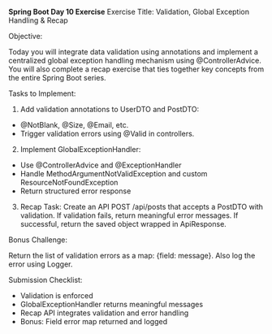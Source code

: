 **Spring Boot Day 10 Exercise**
Exercise Title: Validation, Global Exception Handling & Recap

Objective:

Today you will integrate data validation using annotations and implement a centralized global
exception handling mechanism using @ControllerAdvice. You will also complete a recap exercise
that ties together key concepts from the entire Spring Boot series.

Tasks to Implement:

1. Add validation annotations to UserDTO and PostDTO:
- @NotBlank, @Size, @Email, etc.
- Trigger validation errors using @Valid in controllers.
2. Implement GlobalExceptionHandler:
- Use @ControllerAdvice and @ExceptionHandler
- Handle MethodArgumentNotValidException and custom ResourceNotFoundException
- Return structured error response
3. Recap Task:
 Create an API POST /api/posts that accepts a PostDTO with validation. If validation fails, return
meaningful error messages.
 If successful, return the saved object wrapped in ApiResponse<T>.

Bonus Challenge:

Return the list of validation errors as a map: {field: message}. Also log the error using Logger.

Submission Checklist:

- Validation is enforced
- GlobalExceptionHandler returns meaningful messages
- Recap API integrates validation and error handling
- Bonus: Field error map returned and logged
